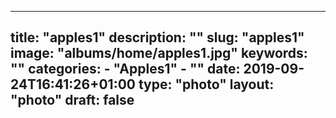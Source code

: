 
---
title: "apples1"
description: ""
slug: "apples1"
image: "albums/home/apples1.jpg"
keywords: ""
categories: 
    - "Apples1"
    - ""
date: 2019-09-24T16:41:26+01:00
type: "photo"
layout: "photo"
draft: false
---

